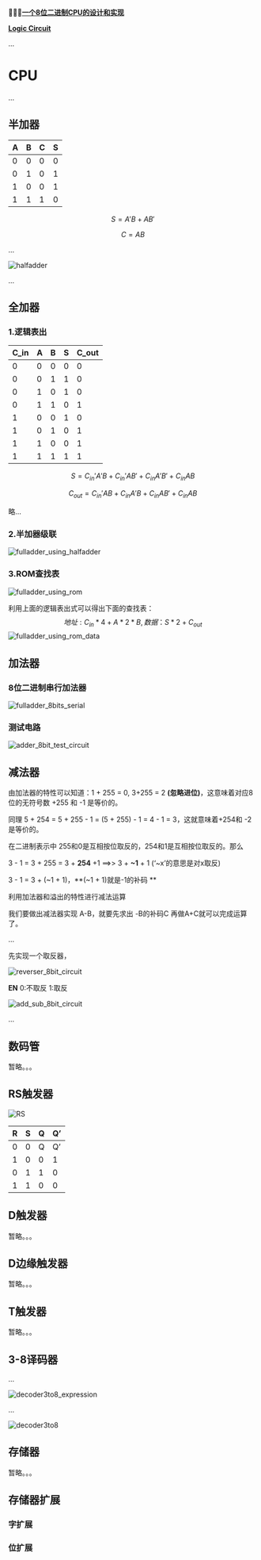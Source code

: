🎉🎉🎉[**一个8位二进制CPU的设计和实现**](https://www.bilibili.com/video/BV1aP4y1s7Vf/) 

[**Logic Circuit**](https://logiccircuit.org/) 

…

# CPU

…

## 半加器

| A    | B    | C    | S    |
| ---- | ---- | ---- | ---- |
| 0    | 0    | 0    | 0    |
| 0    | 1    | 0    | 1    |
| 1    | 0    | 0    | 1    |
| 1    | 1    | 1    | 0    |

$$
S = A'B+AB' 
$$

$$
C = AB
$$

…

![halfadder](./image/halfadder.png) 

…

## 全加器

### 1.逻辑表出

| C_in | A    | B    | S    | C_out |
| ---- | ---- | ---- | ---- | ----- |
| 0    | 0    | 0    | 0    | 0     |
| 0    | 0    | 1    | 1    | 0     |
| 0    | 1    | 0    | 1    | 0     |
| 0    | 1    | 1    | 0    | 1     |
| 1    | 0    | 0    | 1    | 0     |
| 1    | 0    | 1    | 0    | 1     |
| 1    | 1    | 0    | 0    | 1     |
| 1    | 1    | 1    | 1    | 1     |

$$
S = C_{in}'A'B+C_{in}'AB'+C_{in}A'B'+C_{in}AB
$$

$$
C_{out} = C_{in}'AB+C_{in}A'B+C_{in}AB'+C_{in}AB
$$

略…

### 2.半加器级联

![fulladder_using_halfadder](./image/fulladder_using_halfadder.png)

### 3.ROM查找表

![fulladder_using_rom](./image/fulladder_using_rom.png)

利用上面的逻辑表出式可以得出下面的查找表：
$$
地址:C_{in}*4 + A * 2 * B ,数据： S * 2 + C_{out}
$$
![fulladder_using_rom_data](./image/fulladder_using_rom_data.png)





## 加法器

### 8位二进制串行加法器

![fulladder_8bits_serial](./image/fulladder_8bits_serial.png)

### 测试电路

![adder_8bit_test_circuit](./image/adder_8bit_test_circuit.png)

## 减法器

由加法器的特性可以知道：1 + 255 = 0, 3+255 = 2 **(忽略进位)**，这意味着对应8位的无符号数 +255 和 -1 是等价的。

同理 5 + 254 = 5 + 255 - 1 = (5 + 255) - 1 = 4 - 1 = 3，这就意味着+254和 -2 是等价的。

在二进制表示中 255和0是互相按位取反的，254和1是互相按位取反的。那么

3 - 1 = 3 + 255 = 3 + **254** +1 ==>> 3 + **~1** + 1 (‘~x’的意思是对x取反) 

3 - 1 = 3 + (~1 + 1)，**(~1 + 1)就是-1的补码 ** 

利用加法器和溢出的特性进行减法运算

我们要做出减法器实现 A-B，就要先求出 -B的补码C 再做A+C就可以完成运算了。

…

先实现一个取反器，

![reverser_8bit_circuit](./image/reverser_8bit_circuit.png)

**EN** 0:不取反 1:取反

![add_sub_8bit_circuit](./image/add_sub_8bit_circuit.png)

…

## 数码管

暂略。。。

## RS触发器

![RS](./image/RS.png) 

| R    | S    | Q    | Q’   |
| ---- | ---- | ---- | ---- |
| 0    | 0    | Q    | Q’   |
| 1    | 0    | 0    | 1    |
| 0    | 1    | 1    | 0    |
| 1    | 1    | 0    | 0    |

## D触发器

暂略。。。

## D边缘触发器

暂略。。。

## T触发器

暂略。。。

## 3-8译码器

…

![decoder3to8_expression](./image/decoder3to8_expression.png)

…

![decoder3to8](./image/decoder3to8.png)

## 存储器

暂略。。。

## 存储器扩展

### 字扩展

### 位扩展
